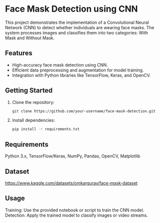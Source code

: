 # Face Mask Detection using CNN
This project demonstrates the implementation of a Convolutional Neural Network (CNN) to detect whether individuals are wearing face masks. The system processes images and classifies them into two categories: With Mask and Without Mask.

## Features
- High-accuracy face mask detection using CNN.
- Efficient data preprocessing and augmentation for model training.
- Integration with Python libraries like TensorFlow, Keras, and OpenCV.

## Getting Started
1. Clone the repository:
   ```bash
   git clone https://github.com/your-username/face-mask-detection.git
2. Install dependencies:
   ```bash
   pip install -r requirements.txt


## Requirements
Python 3.x,
TensorFlow/Keras,
NumPy, Pandas, OpenCV, Matplotlib

## Dataset
https://www.kaggle.com/datasets/omkargurav/face-mask-dataset

## Usage
Training: Use the provided notebook or script to train the CNN model.
Detection: Apply the trained model to classify images or video streams.
